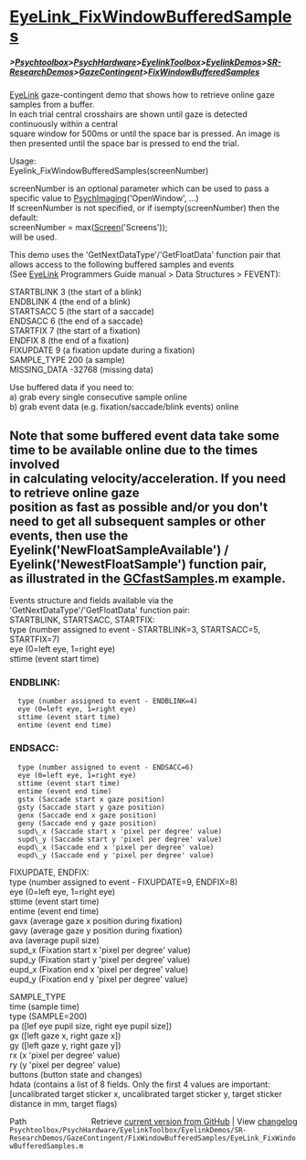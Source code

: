 # [EyeLink_FixWindowBufferedSamples](EyeLink_FixWindowBufferedSamples)
##### >[Psychtoolbox](Psychtoolbox)>[PsychHardware](PsychHardware)>[EyelinkToolbox](EyelinkToolbox)>[EyelinkDemos](EyelinkDemos)>[SR-ResearchDemos](SR-ResearchDemos)>[GazeContingent](GazeContingent)>[FixWindowBufferedSamples](FixWindowBufferedSamples)

[EyeLink](EyeLink) gaze-contingent demo that shows how to retrieve online gaze samples from a buffer.  
In each trial central crosshairs are shown until gaze is detected continuously within a central   
square window for 500ms or until the space bar is pressed. An image is   
then presented until the space bar is pressed to end the trial.  
  
Usage:  
Eyelink\_FixWindowBufferedSamples(screenNumber)  
  
screenNumber is an optional parameter which can be used to pass a specific value to [PsychImaging](PsychImaging)('OpenWindow', ...)  
If screenNumber is not specified, or if isempty(screenNumber) then the default:  
screenNumber = max([Screen](Screen)('Screens'));  
will be used.  
  
This demo uses the 'GetNextDataType'/'GetFloatData' function pair that allows access to the following buffered samples and events  
(See [EyeLink](EyeLink) Programmers Guide manual \> Data Structures \> FEVENT):  
  
STARTBLINK 3 (the start of a blink)  
ENDBLINK 4 (the end of a blink)  
STARTSACC 5 (the start of a saccade)  
ENDSACC 6 (the end of a saccade)  
STARTFIX 7 (the start of a fixation)  
ENDFIX 8 (the end of a fixation)  
FIXUPDATE 9 (a fixation update during a fixation)  
SAMPLE\_TYPE 200 (a sample)  
MISSING\_DATA -32768 (missing data)  
  
Use buffered data if you need to:  
a) grab every single consecutive sample online  
b) grab event data (e.g. fixation/saccade/blink events) online  
  
Note that some buffered event data take some time to be available online due to the times involved  
in calculating velocity/acceleration. If you need to retrieve online gaze  
position as fast as possible and/or you don't need to get all subsequent samples or other  
events, then use the Eyelink('NewFloatSampleAvailable') / Eyelink('NewestFloatSample') function pair,  
as illustrated in the [GCfastSamples](GCfastSamples).m example.  
---------------------------------------------------------------------------------------------  
  
Events structure and fields available via the 'GetNextDataType'/'GetFloatData' function pair:  
STARTBLINK, STARTSACC, STARTFIX:  
      type (number assigned to event - STARTBLINK=3, STARTSACC=5, STARTFIX=7)  
      eye (0=left eye, 1=right eye)  
      sttime (event start time)  
  
### ENDBLINK:  
      type (number assigned to event - ENDBLINK=4)  
      eye (0=left eye, 1=right eye)  
      sttime (event start time)  
      entime (event end time)  
  
### ENDSACC:  
      type (number assigned to event - ENDSACC=6)  
      eye (0=left eye, 1=right eye)  
      sttime (event start time)  
      entime (event end time)  
      gstx (Saccade start x gaze position)  
      gsty (Saccade start y gaze position)  
      genx (Saccade end x gaze position)  
      geny (Saccade end y gaze position)  
      supd\_x (Saccade start x 'pixel per degree' value)  
      supd\_y (Saccade start y 'pixel per degree' value)  
      eupd\_x (Saccade end x 'pixel per degree' value)  
      eupd\_y (Saccade end y 'pixel per degree' value)  
  
FIXUPDATE, ENDFIX:  
      type (number assigned to event - FIXUPDATE=9, ENDFIX=8)  
      eye (0=left eye, 1=right eye)  
      sttime (event start time)  
      entime (event end time)  
      gavx (average gaze x position during fixation)  
      gavy (average gaze y position during fixation)  
      ava (average pupil size)  
      supd\_x (Fixation start x 'pixel per degree' value)  
      supd\_y (Fixation start y 'pixel per degree' value)  
      eupd\_x (Fixation end x 'pixel per degree' value)  
      eupd\_y (Fixation end y 'pixel per degree' value)  
  
SAMPLE\_TYPE  
      time (sample time)  
      type (SAMPLE=200)  
      pa ([lef eye pupil size, right eye pupil size])  
      gx ([left gaze x, right gaze x])  
      gy ([left gaze y, right gaze y])  
      rx (x 'pixel per degree' value)  
      ry (y 'pixel per degree' value)  
      buttons (button state and changes)  
      hdata (contains a list of 8 fields. Only the first 4 values are important:  
            [uncalibrated target sticker x, uncalibrated target sticker y, target sticker distance in mm, target flags)  




<div class="code_header" style="text-align:right;">
  <span style="float:left;">Path&nbsp;&nbsp;</span> <span class="counter">Retrieve <a href=
  "https://raw.github.com/Psychtoolbox-3/Psychtoolbox-3/beta/Psychtoolbox/PsychHardware/EyelinkToolbox/EyelinkDemos/SR-ResearchDemos/GazeContingent/FixWindowBufferedSamples/EyeLink_FixWindowBufferedSamples.m">current version from GitHub</a> | View <a href=
  "https://github.com/Psychtoolbox-3/Psychtoolbox-3/commits/beta/Psychtoolbox/PsychHardware/EyelinkToolbox/EyelinkDemos/SR-ResearchDemos/GazeContingent/FixWindowBufferedSamples/EyeLink_FixWindowBufferedSamples.m">changelog</a></span>
</div>
<div class="code">
  <code>Psychtoolbox/PsychHardware/EyelinkToolbox/EyelinkDemos/SR-ResearchDemos/GazeContingent/FixWindowBufferedSamples/EyeLink_FixWindowBufferedSamples.m</code>
</div>

